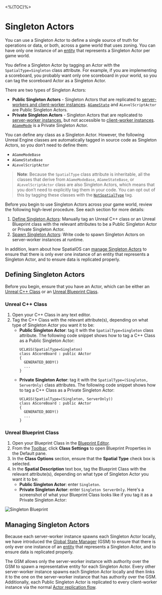 <%(TOC)%>
# Singleton Actors

You can use a Singleton Actor to define a single source of truth for operations or data, or both, across a game world that uses zoning. You can have only one instance of an [entity]({{urlRoot}}/content/glossary#entity) that represents a Singleton Actor per game world.

You define a Singleton Actor by tagging an Actor with the `SpatialType=Singleton` class attribute. For example, if you are implementing a scoreboard, you probably want only one scoreboard in your world, so you can tag the scoreboard Actor as a Singleton Actor.

There are two types of Singleton Actors:

* **Public Singleton Actors** - Singleton Actors that are replicated to [server-workers and client-worker instances]({{urlRoot}}/content/glossary#workers). [`AGameState`](https://docs.unrealengine.com/en-US/Gameplay/Framework/GameMode) and `ALevelScriptActor` are Public Singleton Actors.
* **Private Singleton Actors** - Singleton Actors that are replicated to [server-worker instances]({{urlRoot}}/content/glossary#workers), but not accessible to [client-worker instances]({{urlRoot}}/content/glossary#workers). [`AGameMode`](https://docs.unrealengine.com/en-US/Gameplay/Framework/GameMode) is a Private Singleton Actor.

You can define any class as a Singleton Actor. However, the following Unreal Engine classes are automatically tagged in source code as Singleton Actors, so you don’t need to define them:

* `AGameModeBase`
* `AGameStateBase`
* `ALevelScriptActor`

> **Note**: Because the `SpatialType` class attribute is inheritable, all the classes that derive from `AGameModeBase`,  `AGameStateBase`, or `ALevelScriptActor` class are also Singleton Actors, which means that you don’t need to explicitly tag them in your code. You can opt out of this by tagging these classes with the [`NotSpatialType`]({{urlRoot}}/content/spatial-type#spatial-type) tag.

Before you begin to use Singleton Actors across your game world, review the following high-level procedure. See each section for more details:
1. [Define Singleton Actors](#defining-singleton-actors): Manually tag an Unreal C++ class or an Unreal Blueprint class with the relevant attributes to be a Public Singleton Actor or Private Singleton Actor.
2. [Spawn Singleton Actors](#spawning-singleton-actors): Write code to spawn Singleton Actors on server-worker instances at runtime. 

In addition, learn about how SpatialOS can [manage Singleton Actors](#managing-singleton-actors) to ensure that there is only ever one instance of an entity that represents a Singleton Actor, and to ensure data is replicated properly. 

## Defining Singleton Actors

Before you begin, ensure that you have an Actor, which can be either an [Unreal C++ Class](https://docs.unrealengine.com/en-us/Programming/Development/ManagingGameCode/CppClassWizard) or an [Unreal Blueprint Class](https://docs.unrealengine.com/en-US/Engine/Blueprints/UserGuide/Types/ClassBlueprint).

### Unreal C++ Class

1. Open your C++ Class in any text editor.
2. Tag the C++ Class with the relevant attribute(s), depending on what type of Singleton Actor you want it to be:
   * **Public Singleton Actor**: tag it with the `SpatialType=Singleton` class attribute. The following code snippet shows how to tag a C++ Class as a Public Singleton Actor:
     ```
     UCLASS(SpatialType=Singleton)
     class AScoreBoard : public AActor
     {
       GENERATED_BODY()
       ...
     }
     ```
   * **Private Singleton Actor**: tag it with the `SpatialType=(Singleton, ServerOnly)` class attributes. The following code snippet shows how to tag a C++ Class as a Private Singleton Actor:
     ```
     UCLASS(SpatialType=(Singleton, ServerOnly))
     class AScoreBoard : public AActor
     {
       GENERATED_BODY()
       ...
     }
     ``` 

### Unreal Blueprint Class

1. Open your Blueprint Class in the [Blueprint Editor](https://docs.unrealengine.com/en-us/Engine/Blueprints/Editor).
2. From the [Toolbar](https://docs.unrealengine.com/en-US/Engine/Blueprints/Editor/UIComponents/Toolbar), click **Class Settings** to open Blueprint Properties in the Default pane.
3. In the **Class Options** section, ensure that the **Spatial Type** check box is selected.
4. In the **Spatial Description** text box, tag the Blueprint Class with the relevant attribute(s), depending on what type of Singleton Actor you want it to be:
   * **Public Singleton Actor**: enter `Singleton`.
   * **Private Singleton Actor**: enter `Singleton ServerOnly`.
  Here's a screenshot of what your Blueprint Class looks like if you tag it as a Private Singleton Actor:

![Singleton Blueprint]({{assetRoot}}assets/screen-grabs/blueprint-singleton.png)

## Managing Singleton Actors

Because each server-worker instance spawns each Singleton Actor locally, we have introduced the [Global State Manager]({{urlRoot}}/content/glossary#global-state-manager) (GSM) to ensure that there is only ever one instance of an [entity]({{urlRoot}}/content/glossary#entity) that represents a Singleton Actor, and to ensure data is replicated properly. 

The GSM allows only the server-worker instance with authority over the GSM to spawn a representative entity for each Singleton Actor. Every other server-worker instance spawns each Singleton Actor locally and then links it to the one on the server-worker instance that has authority over the GSM. Additionally, each Public Singleton Actor is replicated to every client-worker instance via the normal [Actor replication flow](https://docs.unrealengine.com/en-us/Gameplay/Networking/Actors/ReplicationFlow).
